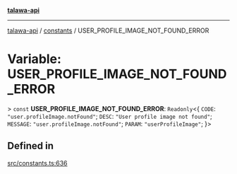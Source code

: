 [**talawa-api**](../../README.md)

***

[talawa-api](../../modules.md) / [constants](../README.md) / USER\_PROFILE\_IMAGE\_NOT\_FOUND\_ERROR

# Variable: USER\_PROFILE\_IMAGE\_NOT\_FOUND\_ERROR

\> `const` **USER\_PROFILE\_IMAGE\_NOT\_FOUND\_ERROR**: `Readonly`\<\{ `CODE`: `"user.profileImage.notFound"`; `DESC`: `"User profile image not found"`; `MESSAGE`: `"user.profileImage.notFound"`; `PARAM`: `"userProfileImage"`; \}\>

## Defined in

[src/constants.ts:636](https://github.com/PalisadoesFoundation/talawa-api/blob/4b5c74fd36bcfc2e36f3a06b67d517e865c188be/src/constants.ts#L636)

